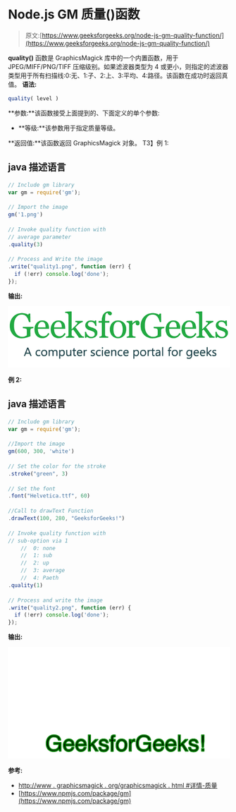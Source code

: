 # Node.js GM 质量()函数

> 原文:[https://www.geeksforgeeks.org/node-js-gm-quality-function/](https://www.geeksforgeeks.org/node-js-gm-quality-function/)

**quality()** 函数是 GraphicsMagick 库中的一个内置函数，用于 JPEG/MIFF/PNG/TIFF 压缩级别。如果滤波器类型为 4 或更小，则指定的滤波器类型用于所有扫描线:0:无、1:子、2:上、3:平均、4:路径。该函数在成功时返回真值。
**语法:**

```js
quality( level )
```

**参数:**该函数接受上面提到的、下面定义的单个参数:

*   **等级:**该参数用于指定质量等级。

**返回值:**该函数返回 GraphicsMagick 对象。
T3】例 1:

## java 描述语言

```js
// Include gm library
var gm = require('gm');

// Import the image
gm('1.png')

// Invoke quality function with
// average parameter
.quality(3)

// Process and Write the image
.write("quality1.png", function (err) {
  if (!err) console.log('done');
});
```

**输出:**

![](img/f81c6ad5db1d483441d66c8eeeb6c2db.png)

**例 2:**

## java 描述语言

```js
// Include gm library
var gm = require('gm');

//Import the image
gm(600, 300, 'white')

// Set the color for the stroke
.stroke("green", 3)

// Set the font 
.font("Helvetica.ttf", 60)

//Call to drawText Function
.drawText(100, 280, "GeeksforGeeks!")

// Invoke quality function with
// sub-option via 1 
    //  0: none
    //  1: sub
    //  2: up
    //  3: average
    //  4: Paeth
.quality(1)

// Process and write the image 
.write("quality2.png", function (err) {
  if (!err) console.log('done');
});
```

**输出:**

![](img/4ee7529d0fe4e8c153d209a84727159f.png)

**参考:**

*   [http://www . graphicsmagick . org/graphicsmagick . html #详情-质量](http://www.graphicsmagick.org/GraphicsMagick.html#details-quality)
*   [https://www.npmjs.com/package/gm](https://www.npmjs.com/package/gm)